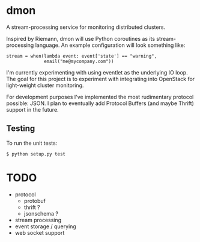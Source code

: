 dmon
====

A stream-processing service for monitoring distributed clusters.

Inspired by Riemann, dmon will use Python coroutines as its
stream-processing language.  An example configuration will look
something like:

    stream = when(lambda event: event['state'] == "warning",
                  email("me@mycompany.com"))

I'm currently experimenting with using eventlet as the underlying IO
loop.  The goal for this project is to experiment with integrating
into OpenStack for light-weight cluster monitoring.

For development purposes I've implemented the most rudimentary
protocol possible: JSON.  I plan to eventually add Protocol Buffers
(and maybe Thrift) support in the future.


Testing
-------

To run the unit tests:

    $ python setup.py test

# TODO #

- protocol
  - protobuf
  - thrift ?
  - jsonschema ?
- stream processing
- event storage / querying
- web socket support
